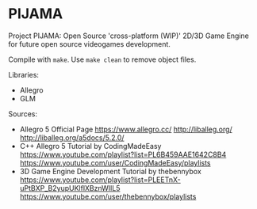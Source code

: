# PIJAMA
Project PIJAMA: Open Source 'cross-platform (WIP)' 2D/3D Game Engine for future open source videogames development.

Compile with `make`. Use `make clean` to remove object files.

Libraries:
- Allegro
- GLM

Sources:
- Allegro 5 Official Page
		https://www.allegro.cc/
		http://liballeg.org/
		http://liballeg.org/a5docs/5.2.0/
- C++ Allegro 5 Tutorial by CodingMadeEasy
		https://www.youtube.com/playlist?list=PL6B459AAE1642C8B4
		https://www.youtube.com/user/CodingMadeEasy/playlists
- 3D Game Engine Development Tutorial by thebennybox
		https://www.youtube.com/playlist?list=PLEETnX-uPtBXP_B2yupUKlflXBznWIlL5
		https://www.youtube.com/user/thebennybox/playlists

